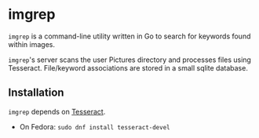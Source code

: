 # imgrep

`imgrep` is a command-line utility written in Go to search for keywords
found within images.

`imgrep`'s server scans the user Pictures directory and processes files
using Tesseract. File/keyword associations are stored in a small sqlite
database.

## Installation

`imgrep` depends on
[Tesseract](https://github.com/tesseract-ocr/tesseract).
  * On Fedora: `sudo dnf install tesseract-devel`
